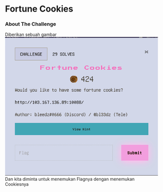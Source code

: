 # Fortune Cookies 

### About The Challenge
Diberikan sebuah gambar 
<img src="images/Fortune Cookies.png">
Dan kita diminta untuk menemukan Flagnya dengan menemukan Cookiesnya

